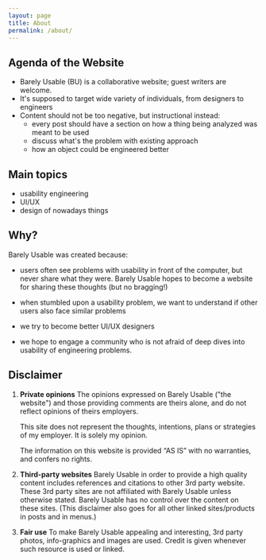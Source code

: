 ```yaml
---
layout: page
title: About
permalink: /about/
---
```


Agenda of the Website
---------------------
- Barely Usable (BU) is a collaborative website; guest writers are welcome.
- It's supposed to target wide variety of individuals, from designers to
  engineers
- Content should not be too negative, but instructional instead:
  - every post should have a section on how a thing being analyzed was meant
    to be used
  - discuss what's the problem with existing approach
  - how an object could be engineered better

Main topics
-----------

- usability engineering
- UI/UX
- design of nowadays things

Why?
----

Barely Usable was created because:

- users often see problems with usability in front of the computer, but
  never share what they were. Barely Usable hopes to become a website for
  sharing these thoughts (but no bragging!)

- when stumbled upon a usability problem, we want to understand if other
  users also face similar problems

- we try to become better UI/UX designers

- we hope to engage a community who is not afraid of deep dives into
  usability of engineering problems.

Disclaimer
----------

1. **Private opinions** The opinions expressed on Barely Usable ("the website") and
   those providing comments are theirs alone, and do not reflect opinions of
   theirs employers.

   This site does not represent the thoughts, intentions, plans or strategies of
   my employer. It is solely my opinion.

   The information on this website is provided “AS IS” with no warranties, and
   confers no rights.

2. **Third-party websites** Barely Usable in order to provide a high quality
   content includes references and citations to other 3rd party website.
   These 3rd party sites are not affiliated with Barely Usable unless
   otherwise stated.  Barely Usable has no control over the content on these
   sites.   (This disclaimer also goes for all other linked sites/products
   in posts and in menus.)

3. **Fair use** To make Barely Usable appealing and interesting, 3rd party
   photos, info-graphics and images are used. Credit is given whenever such
   resource is used or linked.

